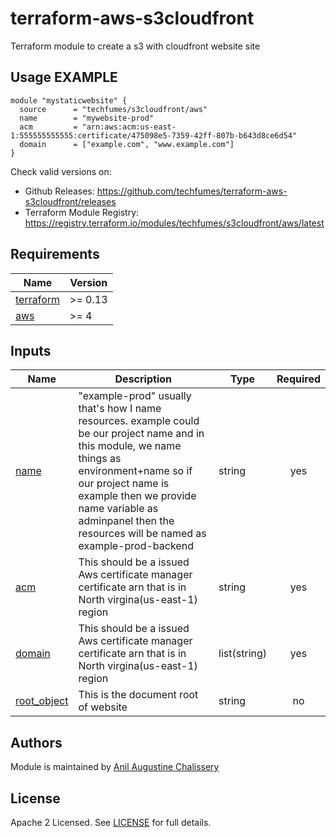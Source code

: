 # terraform-aws-s3cloudfront
Terraform module to create a s3 with cloudfront website site 




## Usage EXAMPLE
```
module "mystaticwebsite" {
  source      = "techfumes/s3cloudfront/aws"
  name        = "mywebsite-prod"
  acm         = "arn:aws:acm:us-east-1:555555555555:certificate/475098e5-7359-42ff-807b-b643d8ce6d54"
  domain      = ["example.com", "www.example.com"]
}
```

Check valid versions on:
* Github Releases: <https://github.com/techfumes/terraform-aws-s3cloudfront/releases>
* Terraform Module Registry: <https://registry.terraform.io/modules/techfumes/s3cloudfront/aws/latest>

## Requirements

| Name | Version |
|------|---------|
| <a name="requirement_terraform"></a> [terraform](#requirement\_terraform) | >= 0.13 |
| <a name="requirement_aws"></a> [aws](#requirement\_aws) | >= 4 |

## Inputs

| Name | Description | Type | Required |
|------|-------------|------|:--------:|
| <a name="name"></a> [name](#input\_name) |  "example-prod" usually that's how I name resources. example could be our project name and in this module, we name things as environment+name so if our project name is example then we provide name variable as adminpanel then the resources will be named as example-prod-backend | string | yes |
| <a name="acm"></a> [acm](#input\_acm) | This should be a issued Aws certificate manager certificate arn that is in North virgina(us-east-1) region | string | yes |
| <a name="domain"></a> [domain](#input\_domain) | This should be a issued Aws certificate manager certificate arn that is in North virgina(us-east-1) region | list(string) | yes |
| <a name="root_object"></a> [root_object](#input\_root_object) | This is the document root of website | string | no |

## Authors

Module is maintained by [Anil Augustine Chalissery](https://github.com/anilchalissery) 

## License

Apache 2 Licensed. See [LICENSE](https://github.com/techfumes/terraform-aws-s3cloudfront/tree/master/LICENSE) for full details.

